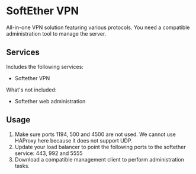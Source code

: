 SoftEther VPN
=============
All-in-one VPN solution featuring various protocols. You need a compatible administration tool to manage the server.

Services
--------
Includes the following services:
- Softether VPN

What's not included:
- Softether web administration

Usage
-----
1. Make sure ports 1194, 500 and 4500 are not used. We cannot use HAProxy here because it does not support UDP.
2. Update your load balancer to point the following ports to the softether service: 443, 992 and 5555
3. Download a compatible management client to perform administration tasks.
